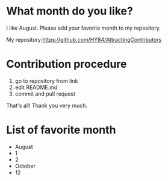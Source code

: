 # What month do you like?

I like August. Please add your favorite month to my repository.

My repository:https://github.com/HY84/AttractingContributors

# Contribution procedure 
1. go to repository from link 
2. edit README.md 
3. commit and pull request

That's all! Thank you very much.


# List of favorite month
- August
- 1
- 2
- October
- 12